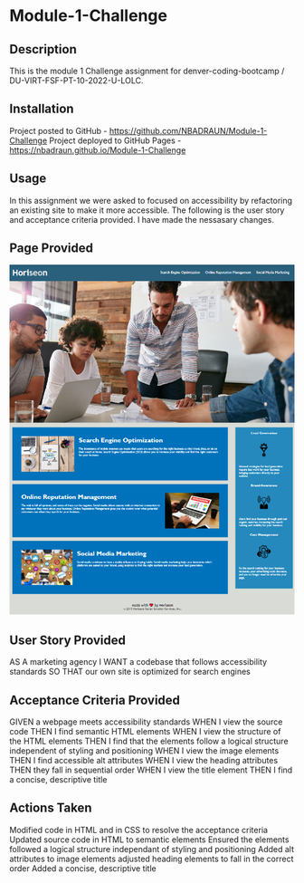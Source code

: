 # Module-1-Challenge

## Description 

This is the module 1 Challenge assignment for denver-coding-bootcamp / DU-VIRT-FSF-PT-10-2022-U-LOLC.  

## Installation
Project posted to GitHub - https://github.com/NBADRAUN/Module-1-Challenge
Project deployed to GitHub Pages - https://nbadraun.github.io/Module-1-Challenge


## Usage

In this assignment we were asked to focused on accessibility by refactoring an existing site to make it more accessible.  The following is the user story and acceptance criteria provided.  I have made the nessasary changes.  

## Page Provided

<img src="./assets/images/SiteLayout.PNG"> 

## User Story Provided 

AS A marketing agency
I WANT a codebase that follows accessibility standards
SO THAT our own site is optimized for search engines

## Acceptance Criteria Provided 

GIVEN a webpage meets accessibility standards
WHEN I view the source code
THEN I find semantic HTML elements
WHEN I view the structure of the HTML elements
THEN I find that the elements follow a logical structure independent of styling and positioning
WHEN I view the image elements
THEN I find accessible alt attributes
WHEN I view the heading attributes
THEN they fall in sequential order
WHEN I view the title element
THEN I find a concise, descriptive title

## Actions Taken 

Modified code in HTML and in CSS to resolve the acceptance criteria
Updated source code in HTML to semantic elements
Ensured the elements followed a logical structure independant of styling and positioning
Added alt attributes to image elements
adjusted heading elements to fall in the correct order
Added a concise, descriptive title
